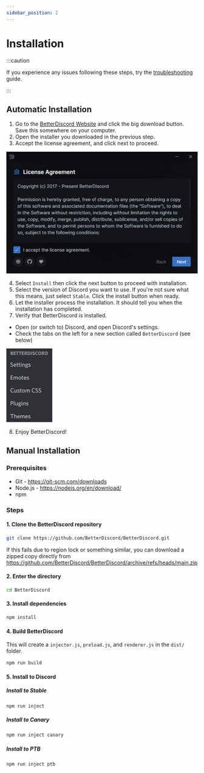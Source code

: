 ```yaml
---
sidebar_position: 2
---
```


# Installation

:::caution

If you experience any issues following these steps, try the [troubleshooting](../troubleshooting/installation-issues) guide.

:::

## Automatic Installation

1. Go to the [BetterDiscord Website](https://betterdiscord.app) and click the big download button. Save this somewhere on your computer.
2. Open the installer you downloaded in the previous step.
3. Accept the license agreement, and click next to proceed.

![BetterDiscord Installer](./img/installer.png)

4. Select `Install` then click the next button to proceed with installation.
5. Select the version of Discord you want to use. If you're not sure what this means, just select `Stable`. Click the install button when ready.
6. Let the installer process the installation. It should tell you when the installation has completed.
7. Verify that BetterDiscord is installed.
  - Open (or switch to) Discord, and open Discord's settings.
  - Check the tabs on the left for a new section called `BetterDiscord` (see below)

![BetterDiscord Settings Tabs](./img/bd_settings_tabs.png)

8. Enjoy BetterDiscord!



## Manual Installation

### Prerequisites

- Git - https://git-scm.com/downloads
- Node.js - https://nodejs.org/en/download/
- npm

### Steps

#### 1. Clone the BetterDiscord repository
```sh
git clone https://github.com/BetterDiscord/BetterDiscord.git
```
If this fails due to region lock or something similar, you can download a zipped copy directly from https://github.com/BetterDiscord/BetterDiscord/archive/refs/heads/main.zip

#### 2. Enter the directory
```sh
cd BetterDiscord
```

#### 3. Install dependencies
```sh
npm install
```

#### 4. Build BetterDiscord

This will create a `injector.js`, `preload.js`, and `renderer.js` in the `dist/` folder.
```sh
npm run build
```

#### 5. Install to Discord

##### Install to Stable
```sh
npm run inject
```

##### Install to Canary
```sh
npm run inject canary
```

##### Install to PTB
```sh
npm run inject ptb
```